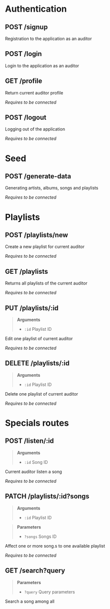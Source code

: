 # Authentication

## POST /signup
Registration to the application as an auditor

## POST /login
Login to the application as an auditor

## GET /profile
Return current auditor profile

*Requires to be connected*

## POST /logout
Logging out of the application

*Requires to be connected*

# Seed

## POST /generate-data
Generating artists, albums, songs and playlists

*Requires to be connected*

# Playlists

## POST /playlists/new
Create a new playlist for current auditor

*Requires to be connected*

## GET /playlists
Returns all playlists of the current auditor

*Requires to be connected*

## PUT /playlists/:id
> **Arguments**
> - `:id` Playlist ID

Edit one playlist of current auditor

*Requires to be connected*

## DELETE /playlists/:id
> **Arguments**
> - `:id` Playlist ID

Delete one playlist of current auditor

*Requires to be connected*


# Specials routes

## POST /listen/:id
> **Arguments**
> - `:id` Song ID

Current auditor listen a song

*Requires to be connected*

## PATCH /playlists/:id?songs
> **Arguments**
> - `:id` Playlist ID

> **Parameters**
> - `?songs` Songs ID

Affect one or more song.s to one available playlist

*Requires to be connected*

## GET /search?query
> **Parameters**
> - `?query` Query parameters

Search a song among all
